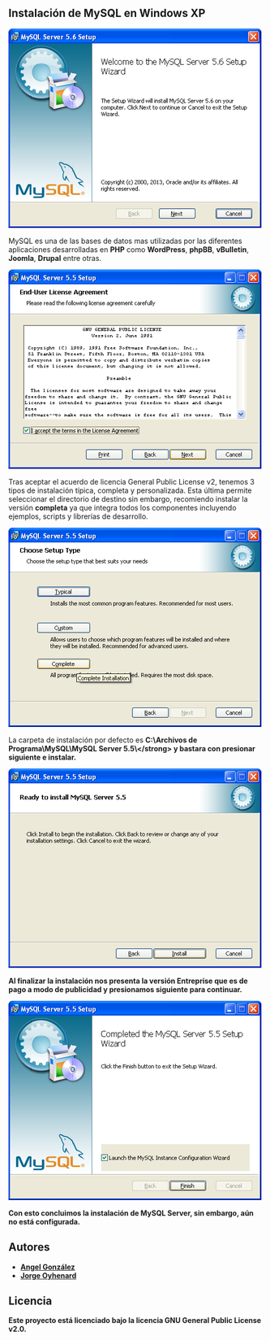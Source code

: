 ## Instalación de MySQL en Windows XP

![Setup Wizard](0.png)

MySQL es una de las bases de datos mas utilizadas por las diferentes aplicaciones desarrolladas en **PHP** como **WordPress**, **phpBB**, **vBulletin**, **Joomla**, **Drupal** entre otras.

![Licence Agreement](1.png)

Tras aceptar el acuerdo de licencia General Public License v2, tenemos 3 tipos de instalación típica, completa y personalizada. Esta última permite seleccionar el directorio de destino sin embargo, recomiendo instalar la versión **completa** ya que integra todos los componentes incluyendo ejemplos, scripts y librerías de desarrollo.

![Setup Type](2.png)

La carpeta de instalación por defecto es <strong>C:\Archivos de Programa\MySQL\MySQL Server 5.5\\\</strong> y bastara con presionar siguiente e instalar.

![Install MySQL Server](3.0.png)

Al finalizar la instalación nos presenta la versión Entreprise que es de pago a modo de publicidad y presionamos siguiente para continuar.

![Completed Wizard](4.png)

Con esto concluimos la instalación de MySQL Server, sin embargo, aún no está configurada.

## Autores

* [Angel González](https://github.com/mgrc45)
* [Jorge Oyhenard](http://www.jorgeoyhenard.com/author/elQuique/)

## Licencia

Este proyecto está licenciado bajo la licencia GNU General Public License v2.0.
